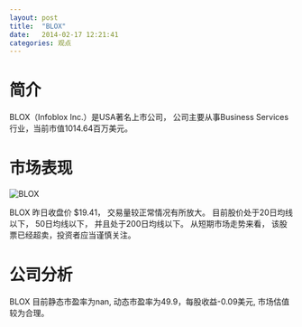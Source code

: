 ```yaml
---
layout: post
title:  "BLOX"
date:   2014-02-17 12:21:41
categories: 观点
---
```


# 简介
BLOX（Infoblox Inc.）是USA著名上市公司，
公司主要从事Business Services行业，当前市值1014.64百万美元。

# 市场表现

![BLOX](http://finviz.com/chart.ashx?t=BLOX&ty=c&ta=1&p=d&s=l)

BLOX 昨日收盘价 $19.41，
交易量较正常情况有所放大。
目前股价处于20日均线以下，
50日均线以下，
并且处于200日均线以下。
从短期市场走势来看，
该股票已经超卖，投资者应当谨慎关注。

# 公司分析
BLOX 目前静态市盈率为nan, 动态市盈率为49.9，每股收益-0.09美元,
市场估值较为合理。
